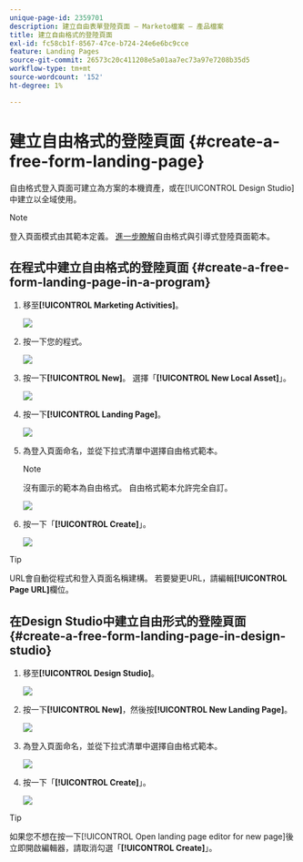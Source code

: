 ```yaml
---
unique-page-id: 2359701
description: 建立自由表單登陸頁面 — Marketo檔案 — 產品檔案
title: 建立自由格式的登陸頁面
exl-id: fc58cb1f-8567-47ce-b724-24e6e6bc9cce
feature: Landing Pages
source-git-commit: 26573c20c411208e5a01aa7ec73a97e7208b35d5
workflow-type: tm+mt
source-wordcount: '152'
ht-degree: 1%

---
```


# 建立自由格式的登陸頁面 {#create-a-free-form-landing-page}

自由格式登入頁面可建立為方案的本機資產，或在[!UICONTROL Design Studio]中建立以全域使用。

>[!NOTE]
>
>登入頁面模式由其範本定義。 [進一步瞭解](/help/marketo/product-docs/demand-generation/landing-pages/understanding-landing-pages/understanding-free-form-vs-guided-landing-pages.md)自由格式與引導式登陸頁面範本。

## 在程式中建立自由格式的登陸頁面 {#create-a-free-form-landing-page-in-a-program}

1. 移至&#x200B;**[!UICONTROL Marketing Activities]**。

   ![](assets/login-marketing-activities.png)

1. 按一下您的程式。

   ![](assets/image2015-5-19-12-3a46-3a47.png)

1. 按一下&#x200B;**[!UICONTROL New]**。 選擇「**[!UICONTROL New Local Asset]**」。

   ![](assets/image2015-5-19-12-3a47-3a27.png)

1. 按一下&#x200B;**[!UICONTROL Landing Page]**。

   ![](assets/image2014-9-16-12-3a58-3a49.png)

1. 為登入頁面命名，並從下拉式清單中選擇自由格式範本。

   >[!NOTE]
   >
   >沒有圖示的範本為自由格式。 自由格式範本允許完全自訂。

   ![](assets/image2015-5-19-12-3a51-3a13.png)

1. 按一下「**[!UICONTROL Create]**」。

   ![](assets/image2015-5-19-12-3a52-3a8.png)

>[!TIP]
>
>URL會自動從程式和登入頁面名稱建構。 若要變更URL，請編輯&#x200B;**[!UICONTROL Page URL]**&#x200B;欄位。

## 在Design Studio中建立自由形式的登陸頁面 {#create-a-free-form-landing-page-in-design-studio}

1. 移至&#x200B;**[!UICONTROL Design Studio]**。

   ![](assets/designstudio.png)

1. 按一下&#x200B;**[!UICONTROL New]**，然後按&#x200B;**[!UICONTROL New Landing Page]**。

   ![](assets/image2014-9-16-13-3a0-3a43.png)

1. 為登入頁面命名，並從下拉式清單中選擇自由格式範本。

   ![](assets/image2015-5-19-13-3a30-3a25.png)

1. 按一下「**[!UICONTROL Create]**」。

   ![](assets/image2015-5-19-13-3a33-3a43.png)

>[!TIP]
>
>如果您不想在按一下[!UICONTROL Open landing page editor for new page]後立即開啟編輯器，請取消勾選「**[!UICONTROL Create]**」。
